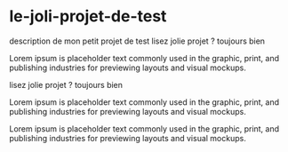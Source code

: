 # le-joli-projet-de-test
description de mon petit projet de test
lisez  jolie projet ? toujours bien

Lorem ipsum is placeholder text commonly used in the graphic, print, and publishing industries for previewing layouts and visual mockups.

lisez  jolie projet ? toujours bien

Lorem ipsum is placeholder text commonly used in the graphic, 
print, and publishing industries for previewing layouts and visual mockups.

Lorem ipsum is placeholder text commonly used in the graphic, 
print, and publishing industries for previewing layouts and visual mockups.